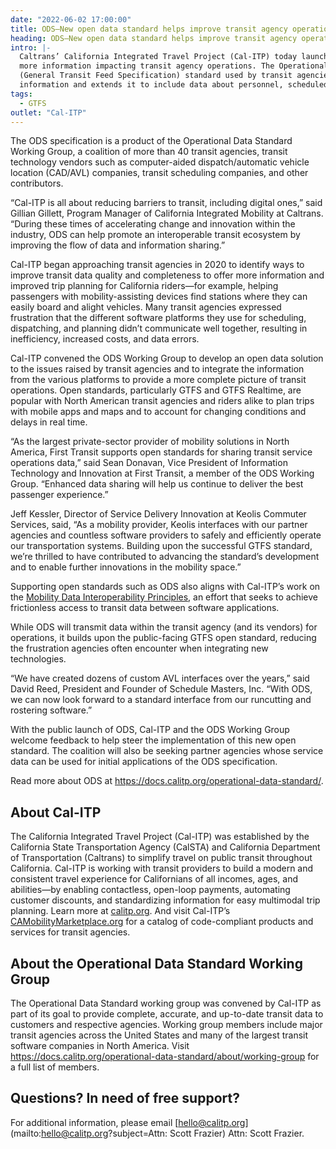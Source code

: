 ```yaml
---
date: "2022-06-02 17:00:00"
title: ODS—New open data standard helps improve transit agency operations
heading: ODS—New open data standard helps improve transit agency operations
intro: |-
  Caltrans’ California Integrated Travel Project (Cal-ITP) today launched a new open data standard to capture and integrate
  more information impacting transit agency operations. The Operational Data Standard (ODS) leverages the existing GTFS
  (General Transit Feed Specification) standard used by transit agencies and riders all over the world for transit service
  information and extends it to include data about personnel, scheduled maintenance, and non-revenue service.
tags:
  - GTFS
outlet: "Cal-ITP"
---
```


The ODS specification is a product of the Operational Data Standard Working Group, a coalition of more than 40 transit
agencies, transit technology vendors such as computer-aided dispatch/automatic vehicle location (CAD/AVL) companies, transit
scheduling companies, and other contributors.

“Cal-ITP is all about reducing barriers to transit, including digital ones,” said Gillian Gillett, Program Manager of
California Integrated Mobility at Caltrans. “During these times of accelerating change and innovation within the industry,
ODS can help promote an interoperable transit ecosystem by improving the flow of data and information sharing.”

Cal-ITP began approaching transit agencies in 2020 to identify ways to improve transit data quality and completeness to offer
more information and improved trip planning for California riders—for example, helping passengers with mobility-assisting
devices find stations where they can easily board and alight vehicles. Many transit agencies expressed frustration that the
different software platforms they use for scheduling, dispatching, and planning didn’t communicate well together, resulting in
inefficiency, increased costs, and data errors.

Cal-ITP convened the ODS Working Group to develop an open data solution to the issues raised by transit agencies and to
integrate the information from the various platforms to provide a more complete picture of transit operations. Open standards,
particularly GTFS and GTFS Realtime, are popular with North American transit agencies and riders alike to plan trips with
mobile apps and maps and to account for changing conditions and delays in real time.

“As the largest private-sector provider of mobility solutions in North America, First Transit supports open standards for
sharing transit service operations data,” said Sean Donavan, Vice President of Information Technology and Innovation at First
Transit, a member of the ODS Working Group. “Enhanced data sharing will help us continue to deliver the best passenger
experience.”

Jeff Kessler, Director of Service Delivery Innovation at Keolis Commuter Services, said, “As a mobility provider, Keolis
interfaces with our partner agencies and countless software providers to safely and efficiently operate our transportation
systems. Building upon the successful GTFS standard, we’re thrilled to have contributed to advancing the standard’s development
and to enable further innovations in the mobility space.”

Supporting open standards such as ODS also aligns with Cal-ITP’s work on the
[Mobility Data Interoperability Principles](https://interoperablemobility.org/), an effort that seeks to achieve frictionless
access to transit data between software applications.

While ODS will transmit data within the transit agency (and its vendors) for operations, it builds upon the public-facing GTFS
open standard, reducing the frustration agencies often encounter when integrating new technologies.

“We have created dozens of custom AVL interfaces over the years,” said David Reed, President and Founder of Schedule Masters,
Inc. “With ODS, we can now look forward to a standard interface from our runcutting and rostering software.”

With the public launch of ODS, Cal-ITP and the ODS Working Group welcome feedback to help steer the implementation of this new
open standard. The coalition will also be seeking partner agencies whose service data can be used for initial applications of
the ODS specification.

Read more about ODS at <https://docs.calitp.org/operational-data-standard/>.

## About Cal-ITP

The California Integrated Travel Project (Cal-ITP) was established by the California State Transportation Agency (CalSTA) and
California Department of Transportation (Caltrans) to simplify travel on public transit throughout California. Cal-ITP is
working with transit providers to build a modern and consistent travel experience for Californians of all incomes, ages, and
abilities—by enabling contactless, open-loop payments, automating customer discounts, and standardizing
information for easy multimodal trip planning. Learn more at [calitp.org](https://calitp.org). And visit Cal-ITP’s
[CAMobilityMarketplace.org](https://camobilitymarketplace.org) for a catalog of code-compliant products and services for
transit agencies.

## About the Operational Data Standard Working Group

The Operational Data Standard working group was convened by Cal-ITP as part of its goal to provide complete, accurate, and
up-to-date transit data to customers and respective agencies. Working group members include major transit agencies across the
United States and many of the largest transit software companies in North America. Visit <https://docs.calitp.org/operational-data-standard/about/working-group>
for a full list of members.

## Questions? In need of free support?

For additional information, please email [hello@calitp.org](mailto:hello@calitp.org?subject=Attn: Scott Frazier) Attn: Scott Frazier.
